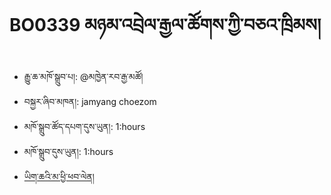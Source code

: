 # BO0339 མཉམ་འབྲེལ་རྒྱལ་ཚོགས་ཀྱི་བཅའ་ཁྲིམས།
- རྒྱུ་ཆ་མཁོ་སྒྲུབ་པ།: @མཁྱེན་རབ་རྒྱ་མཚོ།
- བསྐྱར་ཞིབ་མཁན།: jamyang choezom
- མཁོ་སྒྲུབ་ཚོད་དཔག་དུས་ཡུན།: 1:hours
- མཁོ་སྒྲུབ་དུས་ཡུན།: 1:hours
- [ཡིག་ཆའི་མ་ཕྱི་ཕབ་ལེན།](https://github.com/MonlamAI/BO0339/releases/download/339/default.pdf)
